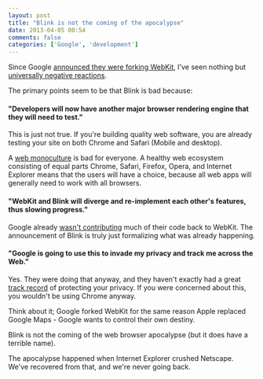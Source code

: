 ```yaml
---
layout: post
title: "Blink is not the coming of the apocalypse"
date: 2013-04-05 00:54
comments: false
categories: ['Google', 'development']
---
```

Since Google [announced they were forking WebKit](http://blog.chromium.org/2013/04/blink-rendering-engine-for-chromium.html), I've seen nothing but [universally negative reactions](http://prng.net/blink-faq.html).

The primary points seem to be that Blink is bad because:

#### "Developers will now have another major browser rendering engine that they will need to test."

This is just not true. If you're building quality web software, you are already testing your site on both Chrome and Safari (Mobile and desktop).

A [web monoculture](http://en.wikipedia.org/wiki/Internet_Explorer_6) is bad for everyone.  A healthy web ecosystem consisting of equal parts Chrome, Safari, Firefox, Opera, and Internet Explorer means that the users will have a choice, because all web apps will generally need to work with all browsers.

#### "WebKit and Blink will diverge and re-implement each other's features, thus slowing progress."

Google already [wasn't contributing](https://news.ycombinator.com/item?id=5490242) much of their code back to WebKit.  The announcement of Blink is truly just formalizing what was already happening.

#### "Google is going to use this to invade my privacy and track me across the Web."

Yes. They were doing that anyway, and they haven't exactly had a great [track record](http://www.pcmag.com/article2/0,2817,2411916,00.asp) of protecting your privacy. If you were concerned about this, you wouldn't be using Chrome anyway.

Think about it; Google forked WebKit for the same reason Apple replaced Google Maps - Google wants to control their own destiny.  

Blink is not the coming of the web browser apocalypse (but it does have a terrible name).

The apocalypse happened when Internet Explorer crushed Netscape. We've recovered from that, and we're never going back.